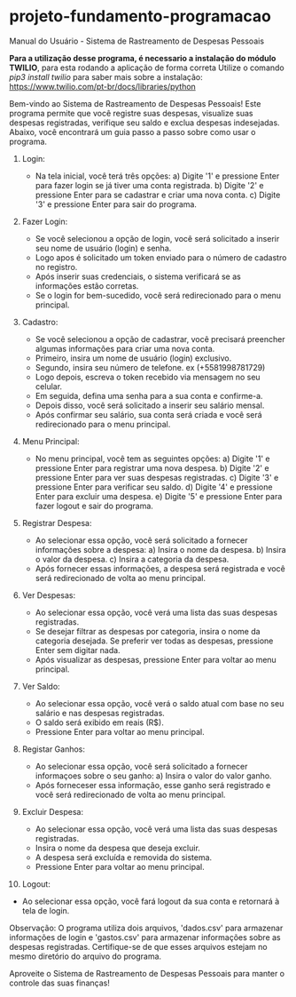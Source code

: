 # projeto-fundamento-programacao
Manual do Usuário - Sistema de Rastreamento de Despesas Pessoais

**Para a utilização desse programa, é necessario a instalação do módulo TWILIO**, para esta rodando a aplicação de forma correta
Utilize o comando *pip3 install twilio*
para saber mais sobre a instalação: https://www.twilio.com/pt-br/docs/libraries/python

Bem-vindo ao Sistema de Rastreamento de Despesas Pessoais! Este programa permite que você registre suas despesas, visualize suas despesas registradas, verifique seu saldo e exclua despesas indesejadas. Abaixo, você encontrará um guia passo a passo sobre como usar o programa.

1. Login:
   - Na tela inicial, você terá três opções:
     a) Digite '1' e pressione Enter para fazer login se já tiver uma conta registrada.
     b) Digite '2' e pressione Enter para se cadastrar e criar uma nova conta.
     c) Digite '3' e pressione Enter para sair do programa.

2. Fazer Login:
   - Se você selecionou a opção de login, você será solicitado a inserir seu nome de usuário (login) e senha.
   - Logo apos é solicitado um token enviado para o número de cadastro no registro.
   - Após inserir suas credenciais, o sistema verificará se as informações estão corretas.
   - Se o login for bem-sucedido, você será redirecionado para o menu principal.

3. Cadastro:
   - Se você selecionou a opção de cadastrar, você precisará preencher algumas informações para criar uma nova conta.
   - Primeiro, insira um nome de usuário (login) exclusivo.
   - Segundo, insira seu número de telefone. ex (+5581998781729)
   - Logo depois, escreva o token recebido via mensagem no seu celular.
   - Em seguida, defina uma senha para a sua conta e confirme-a.
   - Depois disso, você será solicitado a inserir seu salário mensal.
   - Após confirmar seu salário, sua conta será criada e você será redirecionado para o menu principal.

4. Menu Principal:
   - No menu principal, você tem as seguintes opções:
     a) Digite '1' e pressione Enter para registrar uma nova despesa.
     b) Digite '2' e pressione Enter para ver suas despesas registradas.
     c) Digite '3' e pressione Enter para verificar seu saldo.
     d) Digite '4' e pressione Enter para excluir uma despesa.
     e) Digite '5' e pressione Enter para fazer logout e sair do programa.

5. Registrar Despesa:
   - Ao selecionar essa opção, você será solicitado a fornecer informações sobre a despesa:
     a) Insira o nome da despesa.
     b) Insira o valor da despesa.
     c) Insira a categoria da despesa.
   - Após fornecer essas informações, a despesa será registrada e você será redirecionado de volta ao menu principal.

6. Ver Despesas:
   - Ao selecionar essa opção, você verá uma lista das suas despesas registradas.
   - Se desejar filtrar as despesas por categoria, insira o nome da categoria desejada. Se preferir ver todas as despesas, pressione Enter sem digitar nada.
   - Após visualizar as despesas, pressione Enter para voltar ao menu principal.

7. Ver Saldo:
   - Ao selecionar essa opção, você verá o saldo atual com base no seu salário e nas despesas registradas.
   - O saldo será exibido em reais (R$).
   - Pressione Enter para voltar ao menu principal.

8. Registar Ganhos:
   - Ao selecionar essa opção, você será solicitado a fornecer informaçoes sobre o seu ganho:
      a) Insira o valor do valor ganho.
   - Após forneceser essa informação, esse ganho será registrado e você será redirecionado de volta ao menu principal.

9. Excluir Despesa:
   - Ao selecionar essa opção, você verá uma lista das suas despesas registradas.
   - Insira o nome da despesa que deseja excluir.
   - A despesa será excluída e removida do sistema.
   - Pressione Enter para voltar ao menu principal.

10. Logout:
   - Ao selecionar essa opção, você fará logout da sua conta e retornará à tela de login.

Observação: O programa utiliza dois arquivos, 'dados.csv' para armazenar informações de login e 'gastos.csv' para armazenar informações sobre as despesas registradas. Certifique-se de que esses arquivos estejam no mesmo diretório do arquivo do programa.

Aproveite o Sistema de Rastreamento de Despesas Pessoais para manter o controle das suas finanças!
